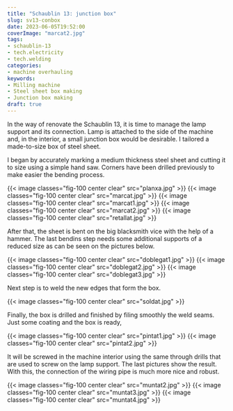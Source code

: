 ```yaml
---
title: "Schaublin 13: junction box"
slug: sv13-conbox
date: 2023-06-05T19:52:00
coverImage: "marcat2.jpg"
tags:
- schaublin-13
- tech.electricity
- tech.welding
categories:
- machine overhauling
keywords:
- Milling machine
- Steel sheet box making
- Junction box making
draft: true
---
```


In the way of renovate the Schaublin 13, it is time to manage the lamp
support and its connection. Lamp is attached to the side of the
machine and, in the interior, a small junction box would be
desirable. I tailored a made-to-size box of steel sheet.

<!--more-->

I began by accurately marking a medium thickness steel sheet and
cutting it to size using a simple hand saw. Corners have been drilled
previously to make easier the bending process.

{{< image classes="fig-100 center clear" src="planxa.jpg" >}}
{{< image classes="fig-100 center clear" src="marcat.jpg" >}}
{{< image classes="fig-100 center clear" src="marcat1.jpg" >}}
{{< image classes="fig-100 center clear" src="marcat2.jpg" >}}
{{< image classes="fig-100 center clear" src="retallat.jpg" >}}

After that, the  sheet is bent on the big blacksmith vice with the
help of a hammer. The last bendins step needs some additional supports
of a reduced size as can be seen on the pictures below.

{{< image classes="fig-100 center clear" src="doblegat1.jpg" >}}
{{< image classes="fig-100 center clear" src="doblegat2.jpg" >}}
{{< image classes="fig-100 center clear" src="doblegat3.jpg" >}}

Next step is to weld the new edges that form the box.

{{< image classes="fig-100 center clear" src="soldat.jpg" >}}

Finally, the box is drilled and finished by filing smoothly the weld
seams. Just some coating and the box is ready,

{{< image classes="fig-100 center clear" src="pintat1.jpg" >}}
{{< image classes="fig-100 center clear" src="pintat2.jpg" >}}

It will be screwed in the machine interior using the same through
drills that are used to screw on the lamp support. The last pictures
show the result. With this, the connection of the wiring pipe is much
more nice and robust.

{{< image classes="fig-100 center clear" src="muntat2.jpg" >}}
{{< image classes="fig-100 center clear" src="muntat3.jpg" >}}
{{< image classes="fig-100 center clear" src="muntat4.jpg" >}}
